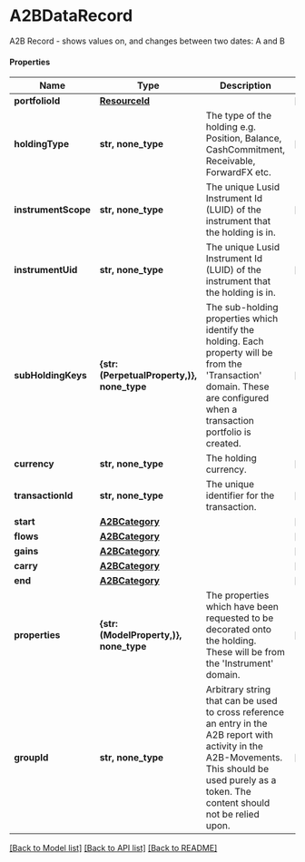 # A2BDataRecord

A2B Record - shows values on, and changes between two dates: A and B

#### Properties
Name | Type | Description | Notes
------------ | ------------- | ------------- | -------------
**portfolioId** | [**ResourceId**](ResourceId.md) |  | [optional] 
**holdingType** | **str, none_type** | The type of the holding e.g. Position, Balance, CashCommitment, Receivable, ForwardFX etc. | [optional] 
**instrumentScope** | **str, none_type** | The unique Lusid Instrument Id (LUID) of the instrument that the holding is in. | [optional] 
**instrumentUid** | **str, none_type** | The unique Lusid Instrument Id (LUID) of the instrument that the holding is in. | [optional] 
**subHoldingKeys** | **{str: (PerpetualProperty,)}, none_type** | The sub-holding properties which identify the holding. Each property will be from the &#x27;Transaction&#x27; domain. These are configured when a transaction portfolio is created. | [optional] 
**currency** | **str, none_type** | The holding currency. | [optional] 
**transactionId** | **str, none_type** | The unique identifier for the transaction. | [optional] 
**start** | [**A2BCategory**](A2BCategory.md) |  | [optional] 
**flows** | [**A2BCategory**](A2BCategory.md) |  | [optional] 
**gains** | [**A2BCategory**](A2BCategory.md) |  | [optional] 
**carry** | [**A2BCategory**](A2BCategory.md) |  | [optional] 
**end** | [**A2BCategory**](A2BCategory.md) |  | [optional] 
**properties** | **{str: (ModelProperty,)}, none_type** | The properties which have been requested to be decorated onto the holding. These will be from the &#x27;Instrument&#x27; domain. | [optional] 
**groupId** | **str, none_type** | Arbitrary string that can be used to cross reference an entry in the A2B report with activity in the A2B-Movements. This should be used purely as a token. The content should not be relied upon. | [optional] 

[[Back to Model list]](../README.md#documentation-for-models) [[Back to API list]](../README.md#documentation-for-api-endpoints) [[Back to README]](../README.md)

